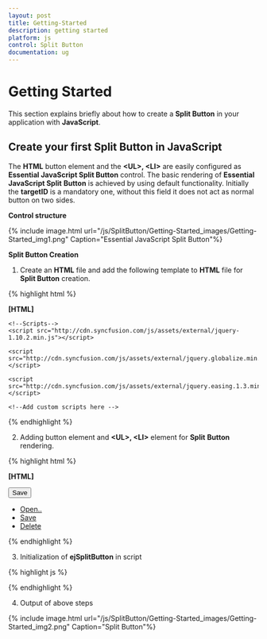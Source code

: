 ```yaml
---
layout: post
title: Getting-Started
description: getting started 
platform: js
control: Split Button
documentation: ug
---
```


# Getting Started 

This section explains briefly about how to create a **Split Button** in your application with **JavaScript**.

## Create your first Split Button in JavaScript

The **HTML** button element and the **&lt;UL&gt;, &lt;LI&gt;** are easily configured as **Essential JavaScript Split Button** control.  The basic rendering of **Essential JavaScript Split** **Button** is achieved by using default functionality. Initially the **targetID** is a mandatory one, without this field it does not act as normal button on two sides.

**Control structure**

{% include image.html url="/js/SplitButton/Getting-Started_images/Getting-Started_img1.png" Caption="Essential JavaScript Split Button"%}

**Split Button Creation**

1. Create an **HTML** file and add the following template to **HTML** file for **Split Button** creation.

{% highlight html %}

**[HTML]**

<!doctype html>
<html>
<head>
<title>Getting Started Essential JS</title> 
      <!-- Style sheet for default theme (flat azure) -->
<link href="[http://cdn.syncfusion.com/13.1.0.21/js/web/flat-azure/ej.web.all.min.css](http://cdn.syncfusion.com/13.1.0.21/js/web/flat-azure/ej.web.all.min.css)"rel="stylesheet"/>

    <!--Scripts-->
    <script src="http://cdn.syncfusion.com/js/assets/external/jquery-1.10.2.min.js"></script>

    <script src="http://cdn.syncfusion.com/js/assets/external/jquery.globalize.min.js"></script>

    <script src="http://cdn.syncfusion.com/js/assets/external/jquery.easing.1.3.min.js"></script>

<script src="[http://cdn.syncfusion.com/13.1.0.21/js/web/ej.web.all.min.js](http://cdn.syncfusion.com/13.1.0.21/js/web/ej.web.all.min.js)"></script>
    <!--Add custom scripts here -->
</head>
<body><!--add button element here--></body>
</html>


{% endhighlight %}



2. Adding button element and **&lt;UL&gt;, &lt;LI&gt;** element for **Split** **Button** rendering.

{% highlight html %}

**[HTML]**

<button id="sbutton">Save</button>
<ul id="target">
    <li><a href="#">Open..</a></li>
    <li><a href="#">Save</a></li>
    <li><a href="#">Delete</a></li>
</ul>


{% endhighlight %}



3. Initialization of **ejSplitButton** in script

{% highlight js %}

<script>
        $(function () {
            // simple control creation
            $("#sbutton").ejSplitButton({
                width: "120px",
                height: "50px",
                showRoundedCorner: true,
                targetID: "target"
            });
        });
    </script>


{% endhighlight %}



4. Output of above steps

{% include image.html url="/js/SplitButton/Getting-Started_images/Getting-Started_img2.png" Caption="Split Button"%}

